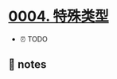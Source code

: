 # [0004. 特殊类型](https://github.com/tnotesjs/TNotes.typescript/tree/main/notes/0004.%20%E7%89%B9%E6%AE%8A%E7%B1%BB%E5%9E%8B)

- ⏰ TODO

## 📒 notes
